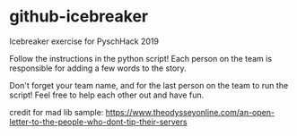 # github-icebreaker
Icebreaker exercise for PyschHack 2019

Follow the instructions in the python script!
Each person on the team is responsible for adding a few words to the story. 

Don't forget your team name, and for the last person on the team to run the script!
Feel free to help each other out and have fun.


credit for mad lib sample:
https://www.theodysseyonline.com/an-open-letter-to-the-people-who-dont-tip-their-servers

